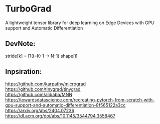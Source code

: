 # TurboGrad
A lightweight tensor library for deep learning on Edge Devices with GPU support and Automatic Differentiation

## DevNote:
stride[k] = Π(i=K+1 -> N-1) shape[i]

## Inpsiration:
https://github.com/karpathy/micrograd <br />
https://github.com/tinygrad/tinygrad <br />
https://github.com/alibaba/MNN <br />
https://towardsdatascience.com/recreating-pytorch-from-scratch-with-gpu-support-and-automatic-differentiation-8f565122a3cc <br />
https://arxiv.org/abs/2404.07236 <br />
https://dl.acm.org/doi/abs/10.1145/3544794.3558467 <br />
